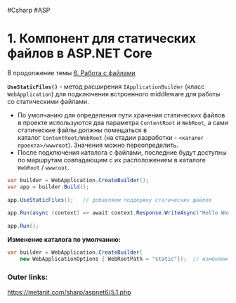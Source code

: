 #Csharp #ASP

# 1. Компонент для статических файлов в ASP.NET Core

В продолжение темы [6. Работа с файлами](1.%20Languages/C-sharp/WEB/ASP.NET/ASP.NET%20Core/1.%20Основы/6.%20Работа%20с%20файлами.md)

**`UseStaticFiles()`** - метод расширения `IApplicationBuilder` (класс `WebApplication`) для подключения встроенного middleware для работы со статическими файлами.

- По умолчанию для определения пути хранения статических файлов в проекте используются два параметра `ContentRoot` и `WebRoot`, а сами статические файлы должны помещаться в каталог `ContentRoot/WebRoot` (на стадии разработки - `<каталог проекта>/wwwroot`). Значения можно переопределить.
- После подключения каталога с файлами, последние будут доступны по маршрутам совпадающим с их расположением в каталоге `WebRoot` / `wwwroot`.

```csharp
var builder = WebApplication.CreateBuilder();
var app = builder.Build();
 
app.UseStaticFiles();   // добавляем поддержку статических файлов
 
app.Run(async (context) => await context.Response.WriteAsync("Hello World"));
 
app.Run();
```

**Изменение каталога по умолчанию:**
```csharp
var builder = WebApplication.CreateBuilder(
    new WebApplicationOptions { WebRootPath = "static"});  // изменяем папку для хранения статики
```


### Outer links:
https://metanit.com/sharp/aspnet6/5.1.php